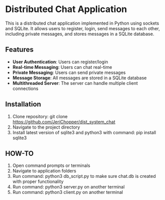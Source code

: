 # Distributed Chat Application

This is a distributed chat application implemented in Python using sockets and SQLite. It allows users to register, login, send messages to each other, including private messages, and stores messages in a SQLite database.

## Features

- **User Authentication**: Users can register/login
- **Real-time Messaging**: Users can chat real-time
- **Private Messaging**: Users can send private messages
- **Message Storage**: All messages are stored in a SQLite database
- **Multithreaded Server**: The server can handle multiple client connections

## Installation

1) Clone repository: git clone https://github.com/JeriChopper/dist_system_chat
2) Navigate to the project directory
3) Install latest version of sqlite3 and python3 with command: pip install sqlite3


## HOW-TO

1) Open command prompts or terminals
2) Navigate to application folders
3) Run command: python3 db_script.py to make sure chat.db is created with proper functionality
4) Run command: python3 server.py on another terminal
5) Run command: python3 client.py on another terminal

